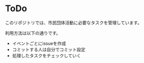 # ToDo
このリポジトリでは、市民団体活動に必要なタスクを管理しています。

利用方法は以下の通りです。

- イベントごとにissueを作成
- コミットする人は自分でコミット設定
- 処理したタスクをチェックしていく
